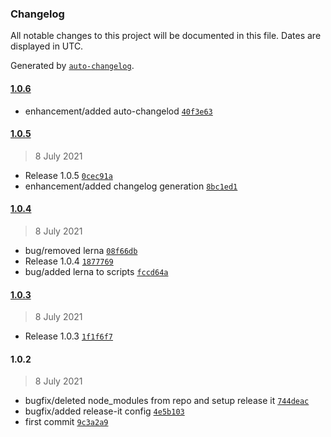### Changelog

All notable changes to this project will be documented in this file. Dates are displayed in UTC.

Generated by [`auto-changelog`](https://github.com/CookPete/auto-changelog).

#### [1.0.6](https://github.com/FedericoLeiva12/test-release-it/compare/1.0.5...1.0.6)

- enhancement/added auto-changelod [`40f3e63`](https://github.com/FedericoLeiva12/test-release-it/commit/40f3e63bc20653ce89e75caf152342ae8e7e167d)

#### [1.0.5](https://github.com/FedericoLeiva12/test-release-it/compare/1.0.4...1.0.5)

> 8 July 2021

- Release 1.0.5 [`0cec91a`](https://github.com/FedericoLeiva12/test-release-it/commit/0cec91a10bd50c7190aefed133c6707c0ba8ac9c)
- enhancement/added changelog generation [`8bc1ed1`](https://github.com/FedericoLeiva12/test-release-it/commit/8bc1ed1267403e3833d3af6851aa9e2a9b9e5ec0)

#### [1.0.4](https://github.com/FedericoLeiva12/test-release-it/compare/1.0.3...1.0.4)

> 8 July 2021

- bug/removed lerna [`08f66db`](https://github.com/FedericoLeiva12/test-release-it/commit/08f66dbaccf73f844bc1d76c83bb6ef65d9e1db1)
- Release 1.0.4 [`1877769`](https://github.com/FedericoLeiva12/test-release-it/commit/1877769d74c40851223656a00a29ad58a2ff949a)
- bug/added lerna to scripts [`fccd64a`](https://github.com/FedericoLeiva12/test-release-it/commit/fccd64a8e666e73c57767f736abe5be3832f6254)

#### [1.0.3](https://github.com/FedericoLeiva12/test-release-it/compare/1.0.2...1.0.3)

> 8 July 2021

- Release 1.0.3 [`1f1f6f7`](https://github.com/FedericoLeiva12/test-release-it/commit/1f1f6f7e4bb3115bdcfbc2ea729b75ed0a34ae32)

#### 1.0.2

> 8 July 2021

- bugfix/deleted node_modules from repo and setup release it [`744deac`](https://github.com/FedericoLeiva12/test-release-it/commit/744deac1fbc17af5f285eec9b32abb4110c961dd)
- bugfix/added release-it config [`4e5b103`](https://github.com/FedericoLeiva12/test-release-it/commit/4e5b1030e76eed7675b6f60570445e506e3e790f)
- first commit [`9c3a2a9`](https://github.com/FedericoLeiva12/test-release-it/commit/9c3a2a94bce0a9a303934b48acabfb990b5e096f)
